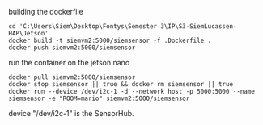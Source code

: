 building the dockerfile
```
cd 'C:\Users\Siem\Desktop\Fontys\Semester 3\IP\S3-SiemLucassen-HAP\Jetson'
docker build -t siemvm2:5000/siemsensor -f .Dockerfile .
docker push siemvm2:5000/siemsensor
```

run the container on the jetson nano
```
docker pull siemvm2:5000/siemsensor
docker stop siemsensor || true && docker rm siemsensor || true
docker run --device /dev/i2c-1 -d --network host -p 5000:5000 --name siemsensor -e "ROOM=mario" siemvm2:5000/siemsensor
```

device "/dev/i2c-1" is the SensorHub.